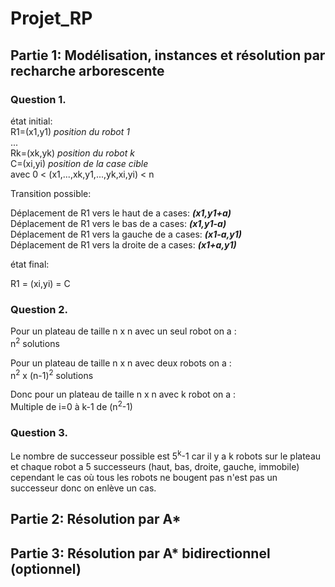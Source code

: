 # Projet_RP


## Partie 1: Modélisation, instances et résolution par recharche arborescente

### Question 1.

état initial:\
R1=(x1,y1) *position du robot 1*\
...\
Rk=(xk,yk) *position du robot k* \
C=(xi,yi) *position de la case cible*\
avec 0 < (x1,...,xk,y1,...,yk,xi,yi) < n

Transition possible:

Déplacement de R1 vers le haut de a cases: ***(x1,y1+a)***\
Déplacement de R1 vers le bas de a cases: ***(x1,y1-a)***\
Déplacement de R1 vers la gauche de a cases: ***(x1-a,y1)***\
Déplacement de R1 vers la droite de a cases: ***(x1+a,y1)***

état final:

R1 = (xi,yi) = C

### Question 2.

Pour un plateau de taille n x n avec un seul robot on a :\
n<sup>2</sup> solutions

Pour un plateau de taille n x n avec deux robots on a :\
n<sup>2</sup> x (n-1)<sup>2</sup> solutions

Donc pour un plateau de taille n x n avec k robot on a :\
Multiple de i=0 à k-1 de (n<sup>2</sup>-1)

### Question 3.

Le nombre de successeur possible est 5<sup>k</sup>-1
car il y a k robots sur le plateau et chaque robot a 5 successeurs (haut, bas, droite, gauche, immobile) cependant le cas où tous les robots ne bougent pas n'est pas un successeur donc on enlève un cas. 


## Partie 2: Résolution par A*

## Partie 3: Résolution par A* bidirectionnel (optionnel)




